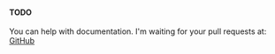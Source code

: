 #### TODO

You can help with documentation. I'm waiting for your pull requests at: [GitHub](https://github.com/)